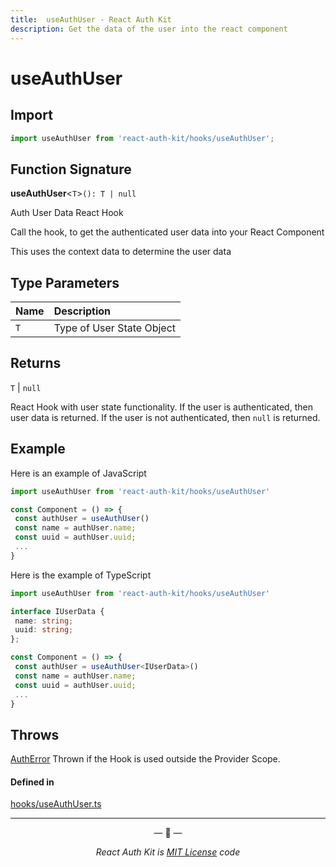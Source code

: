 ```yaml
---
title:  useAuthUser - React Auth Kit
description: Get the data of the user into the react component
---
```


# useAuthUser

<div data-ea-publisher="authkitarkadipme" data-ea-type="text" id="ref_useAuthUser"></div>

## Import

```js
import useAuthUser from 'react-auth-kit/hooks/useAuthUser';
```

## Function Signature

**useAuthUser**<`T`\>`(): T | null`

Auth User Data React Hook

Call the hook,
to get the authenticated user data into your React Component

This uses the context data to determine the user data

## Type Parameters

| Name | Description               |
|:-----|:--------------------------|
| `T`  | Type of User State Object |

## Returns

`T` \| ``null``

React Hook with user state functionality.
If the user is authenticated, then user data is returned.
If the user is not authenticated, then `null` is returned.


## Example
Here is an example of JavaScript
```js
import useAuthUser from 'react-auth-kit/hooks/useAuthUser'

const Component = () => {
 const authUser = useAuthUser()
 const name = authUser.name;
 const uuid = authUser.uuid;
 ...
}
```
Here is the example of TypeScript
```ts
import useAuthUser from 'react-auth-kit/hooks/useAuthUser'

interface IUserData {
 name: string;
 uuid: string;
};

const Component = () => {
 const authUser = useAuthUser<IUserData>()
 const name = authUser.name;
 const uuid = authUser.uuid;
 ...
}
```

## Throws

[AuthError](./../errors.md#autherror)
Thrown if the Hook is used outside the Provider Scope.

#### Defined in

[hooks/useAuthUser.ts](https://github.com/react-auth-kit/react-auth-kit/blob/37dc30d4/packages/react-auth-kit/src/hooks/useAuthUser.ts#L52)

---

<p align="center">&mdash; 🔑  &mdash;</p>
<p align="center"><i>React Auth Kit is <a href="https://github.com/react-auth-kit/react-auth-kit/blob/master/LICENSE">MIT License</a> code</i></p>

